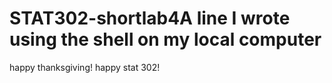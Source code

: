 # STAT302-shortlab4A line I wrote using the shell on my local computer
happy thanksgiving!
happy stat 302!